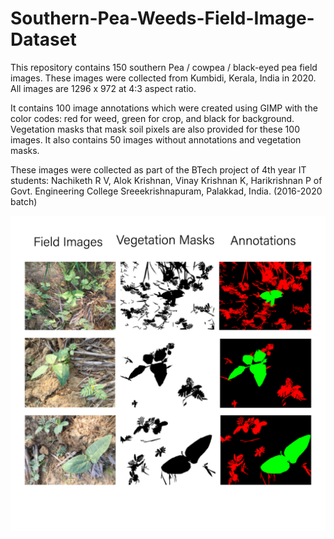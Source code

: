 # Southern-Pea-Weeds-Field-Image-Dataset
This repository contains 150 southern Pea / cowpea / black-eyed pea field images. These images were collected from Kumbidi, Kerala, India in 2020. All images are 1296 x 972 at 4:3 aspect ratio. 

It contains 100 image annotations which were created using GIMP with the color codes: red for weed, green for crop, and black for background. Vegetation masks that mask soil pixels are also provided for these 100 images. It also contains 50 images without annotations and vegetation masks. 

These images were collected as part of the BTech project of 4th year IT students: Nachiketh R V, Alok Krishnan, Vinay Krishnan K, Harikrishnan P of Govt. Engineering College Sreeekrishnapuram, Palakkad, India. (2016-2020 batch)

![](https://github.com/NachiRV/PWFID-Pea-Weed-Field-Image-Dataset/blob/master/samples.png)
